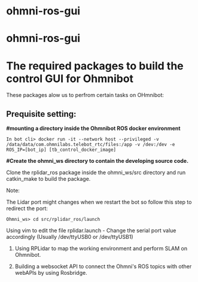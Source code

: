 # ohmni-ros-gui
 # ohmni-ros-gui
# **The required packages to build the control GUI for Ohmnibot**

These packages alow us to perfrom certain tasks on OHmnibot:

## Prequisite setting:

**#mounting a directory inside the Ohmnibot ROS docker environment**
```
In bot cli> docker run -it --network host --privileged -v /data/data/com.ohmnilabs.telebot_rtc/files:/app -v /dev:/dev -e ROS_IP=[bot_ip] [tb_control_docker_image]
```
**#Create the ohmni_ws directory to contain the developing source code.**

Clone the rplidar_ros package inside the ohmni_ws/src directory and run catkin_make to build the package.

Note: 

The Lidar port might changes when we restart the bot so follow this step to redirect the port:
```
Ohmni_ws> cd src/rplidar_ros/launch
```
Using vim to edit the file rplidar.launch - Change the serial port value accordingly (Usually /dev/ttyUSB0 or /dev/ttyUSB1)

1. Using RPLidar to map the working environment and perform SLAM on Ohmnibot.



2. Building a websocket API to connect the Ohmni's ROS topics with other webAPIs by using Rosbridge.




